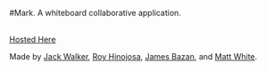 #Mark.
A whiteboard collaborative application.<br /> <br />

[Hosted Here](https://lit-crag-53592.herokuapp.com)

Made by [Jack Walker](https://github.com/jackw2050), [Roy Hinojosa](https://github.com/rhino15), [James Bazan](https://github.com/JamesArmandoBazan), and [Matt White](https://github.com/Matawhite).
